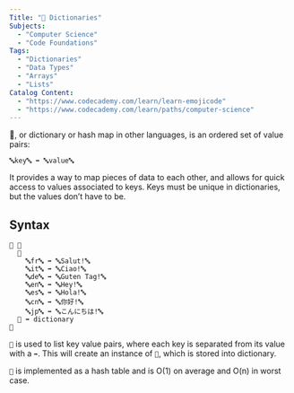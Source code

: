 ```yaml
---
Title: "🍯 Dictionaries"
Subjects:
  - "Computer Science"
  - "Code Foundations"
Tags:
  - "Dictionaries"
  - "Data Types"
  - "Arrays"
  - "Lists"
Catalog Content:
  - "https://www.codecademy.com/learn/learn-emojicode"
  - "https://www.codecademy.com/learn/paths/computer-science"
---
```


🍯, or dictionary or hash map in other languages, is an ordered set of value pairs:

`🔤key🔤 ➡️ 🔤value🔤`

It provides a way to map pieces of data to each other, and allows for quick access to values associated to keys. Keys must be unique in dictionaries, but the values don’t have to be.

## Syntax

```emojic
🏁 🍇
  🍿
    🔤fr🔤 ➡️ 🔤Salut!🔤
    🔤it🔤 ➡️ 🔤Ciao!🔤
    🔤de🔤 ➡️ 🔤Guten Tag!🔤
    🔤en🔤 ➡️ 🔤Hey!🔤
    🔤es🔤 ➡️ 🔤Hola!🔤
    🔤cn🔤 ➡️ 🔤你好!🔤
    🔤jp🔤 ➡️ 🔤こんにちは!🔤
  🍆 ➡️ dictionary
🍉
```

`🍿` is used to list key value pairs, where each key is separated from its value with a `➡️`. This will create an instance of `🍯`, which is stored into dictionary.

`🍯` is implemented as a hash table and is O(1) on average and O(n) in worst case.
